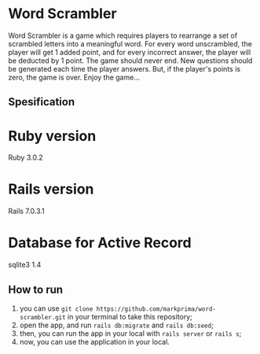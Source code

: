 # Word Scrambler

Word Scrambler is a game which requires players to rearrange a set of scrambled letters into a meaningful word. For every word unscrambled, the player will get 1 added point, and for every incorrect answer, the player will be deducted by 1 point. The game should never end. New questions should be generated each time the player answers. But, if the player's points is zero, the game is over. Enjoy the game...

## Spesification
 # Ruby version
  Ruby 3.0.2

 # Rails version
  Rails 7.0.3.1

 # Database for Active Record
  sqlite3 1.4

## How to run
1. you can use `git clone https://github.com/markprima/word-scrambler.git` in your terminal to take this repository;
2. open the app, and run `rails db:migrate` and `rails db:seed`;
3. then, you can run the app in your local with `rails server` or `rails s`;
4. now, you can use the application in your local.
